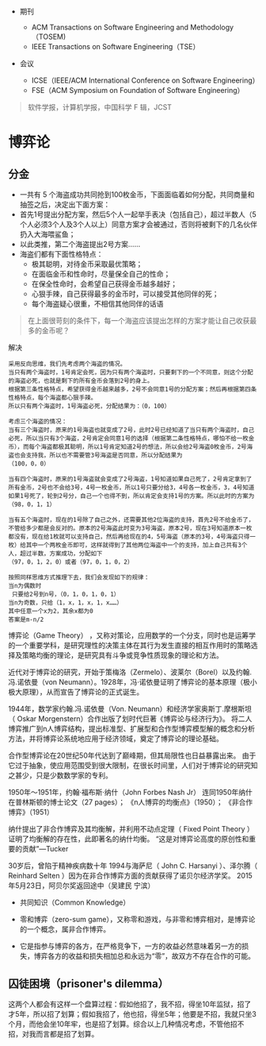 #

- 期刊
  - ACM Transactions on Software Engineering and Methodology（TOSEM)
  - IEEE Transactions on Software Engineering（TSE）

- 会议
  - ICSE（IEEE/ACM International Conference on Software Engineering）
  - FSE（ACM Symposium on Foundation of Software Engineering）

> 软件学报，计算机学报，中国科学 F 辑，JCST

# 博弈论

## 分金
  - 一共有 5 个海盗成功共同抢到100枚金币，下面面临着如何分配，共同商量和抽签之后，决定出下面方案：
  - 首先1号提出分配方案，然后5个人一起举手表决（包括自己），超过半数人（5个人必须3个人及3个人以上）同意方案才会被通过，否则将被剩下的几名伙伴扔入大海喂鲨鱼；
  - 以此类推，第二个海盗提出2号方案……
  - 海盗们都有下面性格特点：
    - 极其聪明，对待金币采取最优策略；
    - 在面临金币和性命时，尽量保全自己的性命；
    - 在保全性命时，会希望自己获得金币越多越好；
    - 心狠手辣，自己获得最多的金币时，可以接受其他同伴的死；
    - 每个海盗疑心很重，不相信其他同伴的话语

  > 在上面很苛刻的条件下，每一个海盗应该提出怎样的方案才能让自己收获最多的金币呢？

解决
```
采用反向思维，我们先考虑两个海盗的情况。
当只有两个海盗时，1号肯定会死，因为只有两个海盗时，只要剩下的一个不同意，则这个分配的海盗必死，也就是剩下的所有金币会落到2号的身上。
根据第三条性格特点，希望获得金币越来越多，2号不会同意1号的分配方案；然后再根据第四条性格特点，每个海盗都心狠手辣。
所以只有两个海盗时，1号海盗必死，分配结果为：（0，100）

考虑三个海盗的情况：
当有三个海盗时，原来的1号海盗也就变成了2号，此时2号已经知道了当只有两个海盗时，自己必死，所以当只有3个海盗，2号肯定会同意1号的选择（根据第二条性格特点，哪怕不给一枚金币），而每个海盗都极其聪明，所以1号肯定知道2号的想法，所以会给2号海盗0枚金币，2号海盗也会支持我，所以也不需要管3号海盗是否同意，所以分配结果为
（100，0，0）

当有四个海盗时，原来的1号海盗就会变成了2号海盗，1号知道如果自己死了，2号肯定拿到了所有金币，2号也不会给3号，4号一枚金币，所以1号只要分给3，4号各一枚金币，3，4号知道如果1号死了，轮到2号分，自己一个也得不到，所以肯定会支持1号的方案。所以此时的方案为
（98，0，1，1）

当有五个海盗时，现在的1号除了自己之外，还需要其他2位海盗的支持，首先2号不给金币了，不管给多少都是会反对的。原本的2号海盗此时变为3号海盗，原本2号，现在3号知道原本一枚都没有，现在给1枚就可以支持自己，然后再给现在的4，5号海盗（原本的3号，4号海盗只得一枚）给其中一个两枚金币即可，这样就得到了其他两位海盗中一个的支持，加上自己共有3个人，超过半数，方案成功，分配如下
（97，0，1，2，0）或者（97，0，1，0，2）

按照同样思维方式推理下去，我们会发现如下的规律：
当n为偶数时
 只要给2号到n号，（0，1，0，1，0，1）
当n为奇数，只给（1，x，1，x，1，x……）
其中任意一个x为2，其余x都为0
答案是m-n/2
```

博弈论（Game Theory） ，又称对策论，应用数学的一个分支，同时也是运筹学的一个重要学科，是研究理性的决策主体在其行为发生直接的相互作用时的策略选择及策略均衡的理论，是研究具有斗争或竞争性质现象的理论和方法。

近代对于博弈论的研究，开始于策梅洛（Zermelo）、波莱尔（Borel）以及约翰.冯.诺依曼（von Neumann）。1928年，冯·诺依曼证明了博弈论的基本原理（极小极大原理），从而宣告了博弈论的正式诞生。

1944年，数学家约翰.冯.诺依曼（Von. Neumann）和经济学家奥斯丁.摩根斯坦 （ Oskar Morgenstern）合作出版了划时代巨著《博弈论与经济行为》。
将二人博弈推广到n人博弈结构，提出标准型、扩展型和合作型博弈模型解的概念和分析方法，并将博弈论系统地应用于经济领域，奠定了博弈论的理论基础。

合作型博弈论在20世纪50年代达到了巅峰期，但其局限性也日益暴露出来。
由于它过于抽象，使应用范围受到很大限制，在很长时间里，人们对于博弈论的研究知之甚少，只是少数数学家的专利。

1950年～1951年，约翰·福布斯·纳什（John Forbes Nash Jr）
连同1950年纳什在普林斯顿的博士论文（27 pages）；
《n人博弈的均衡点》（1950）；
《非合作博弈》（1951）

纳什提出了非合作博弈及其均衡解，并利用不动点定理（ Fixed Point Theory ）证明了均衡解的存在性，此即著名的纳什均衡。
“这是对博弈论高度的原创性和重要的贡献”—Tucker

30岁后，曾陷于精神疾病数十年
1994与海萨尼（ John C. Harsanyi ）、泽尔腾（ Reinhard Selten ）因为在非合作博弈方面的贡献获得了诺贝尔经济学奖。
2015年5月23日，阿贝尔奖返回途中（吴建民 宁滨）


- 共同知识（Common Knowledge）

- 零和博弈（zero-sum game），又称零和游戏，与非零和博弈相对，是博弈论的一个概念，属非合作博弈。
- 它是指参与博弈的各方，在严格竞争下，一方的收益必然意味着另一方的损失，博弈各方的收益和损失相加总和永远为“零”，故双方不存在合作的可能。

## 囚徒困境（prisoner's dilemma）

这两个人都会有这样一个盘算过程：假如他招了，我不招，得坐10年监狱，招了才5年，所以招了划算；假如我招了，他也招，得坐5年；他要是不招，我就只坐3个月，而他会坐10年牢，也是招了划算。综合以上几种情况考虑，不管他招不招，对我而言都是招了划算。
